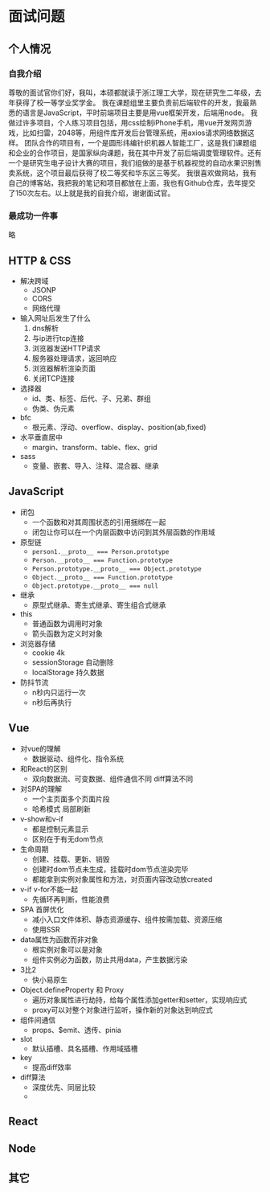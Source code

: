 # 面试问题

## 个人情况

### 自我介绍

尊敬的面试官你们好，我叫，本硕都就读于浙江理工大学，现在研究生二年级，去年获得了校一等学业奖学金。
我在课题组里主要负责前后端软件的开发，我最熟悉的语言是JavaScript，平时前端项目主要是用vue框架开发，后端用node。
我做过许多项目，个人练习项目包括，用css绘制iPhone手机，用vue开发网页游戏，比如扫雷，2048等，用组件库开发后台管理系统，用axios请求网络数据这样。
团队合作的项目有，一个是圆形纬编针织机器人智能工厂，这是我们课题组和企业的合作项目，是国家纵向课题，我在其中开发了前后端调度管理软件。还有一个是研究生电子设计大赛的项目，我们组做的是基于机器视觉的自动水果识别售卖系统，这个项目最后获得了校二等奖和华东区三等奖。
我很喜欢做网站，我有自己的博客站，我把我的笔记和项目都放在上面，我也有Github仓库，去年提交了150次左右。以上就是我的自我介绍，谢谢面试官。

### 最成功一件事

略

## HTTP & CSS

- 解决跨域
  - JSONP
  - CORS
  - 网络代理
- 输入网址后发生了什么
  1. dns解析
  2. 与ip进行tcp连接
  3. 浏览器发送HTTP请求
  4. 服务器处理请求，返回响应
  5. 浏览器解析渲染页面
  6. 关闭TCP连接
- 选择器
  - id、类、标签、后代、子、兄弟、群组
  - 伪类、伪元素
- bfc
  - 根元素、浮动、overflow、display、position(ab,fixed)
- 水平垂直居中
  - margin、transform、table、flex、grid
- sass
  - 变量、嵌套、导入、注释、混合器、继承



## JavaScript

- 闭包
  - 一个函数和对其周围状态的引用捆绑在一起
  - 闭包让你可以在一个内层函数中访问到其外层函数的作用域
- 原型链
  - `person1.__proto__ === Person.prototype`
  - `Person.__proto__ === Function.prototype`
  - `Person.prototype.__proto__ === Object.prototype`
  - `Object.__proto__ === Function.prototype`
  - `Object.prototype.__proto__ === null`
- 继承
  - 原型式继承、寄生式继承、寄生组合式继承
- this
  - 普通函数为调用时对象
  - 箭头函数为定义时对象
- 浏览器存储
  - cookie 4k
  - sessionStorage 自动删除
  - localStorage 持久数据
- 防抖节流
  - n秒内只运行一次
  - n秒后再执行


## Vue

- 对vue的理解
  - 数据驱动、组件化、指令系统
- 和React的区别
  - 双向数据流、可变数据、组件通信不同 diff算法不同
- 对SPA的理解
  - 一个主页面多个页面片段
  - 哈希模式 局部刷新
- v-show和v-if
  - 都是控制元素显示
  - 区别在于有无dom节点
- 生命周期
  - 创建、挂载、更新、销毁
  - 创建时dom节点未生成，挂载时dom节点渲染完毕
  - 都能拿到实例对象属性和方法，对页面内容改动放created
- v-if v-for不能一起
  - 先循环再判断，性能浪费
- SPA 首屏优化
  - 减小入口文件体积、静态资源缓存、组件按需加载、资源压缩
  - 使用SSR
- data属性为函数而非对象
  - 根实例对象可以是对象
  - 组件实例必为函数，防止共用data，产生数据污染
- 3比2
  - 快小易原生
- Object.defineProperty 和 Proxy
  - 遍历对象属性进行劫持，给每个属性添加getter和setter，实现响应式
  - proxy可以对整个对象进行监听，操作新的对象达到响应式
- 组件间通信
  - props、$emit、透传、pinia
- slot
  - 默认插槽、具名插槽、作用域插槽
- key
  - 提高diff效率
- diff算法
  - 深度优先、同层比较
  - 


## React


## Node

## 其它